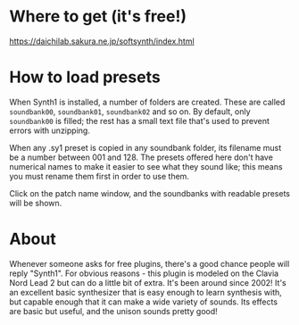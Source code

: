# Where to get (it's free!)

https://daichilab.sakura.ne.jp/softsynth/index.html

# How to load presets

When Synth1 is installed, a number of folders are created. These are called `soundbank00`, `soundbank01`, `soundbank02` and so on. By default, only `soundbank00` is filled; the rest has a small text file that's used to prevent errors with unzipping.

When any .sy1 preset is copied in any soundbank folder, its filename must be a number between 001 and 128. The presets offered here don't have numerical names to make it easier to see what they sound like; this means you must rename them first in order to use them.

Click on the patch name window, and the soundbanks with readable presets will be shown.

# About

Whenever someone asks for free plugins, there's a good chance people will reply "Synth1". For obvious reasons - this plugin is modeled on the Clavia Nord Lead 2 but can do a little bit of extra. It's been around since 2002! It's an excellent basic synthesizer that is easy enough to learn synthesis with, but capable enough that it can make a wide variety of sounds. Its effects are basic but useful, and the unison sounds pretty good!